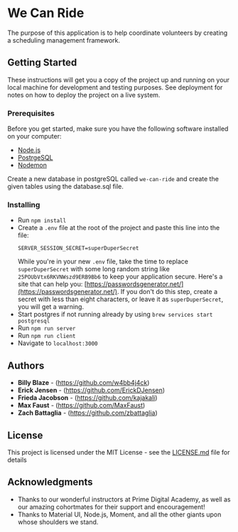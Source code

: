 # We Can Ride 

The purpose of this application is to help coordinate volunteers by creating a scheduling management framework.

## Getting Started

These instructions will get you a copy of the project up and running on your local machine for development and testing purposes. See deployment for notes on how to deploy the project on a live system.

### Prerequisites

Before you get started, make sure you have the following software installed on your computer:

- [Node.js](https://nodejs.org/en/)
- [PostrgeSQL](https://www.postgresql.org/)
- [Nodemon](https://nodemon.io/)

Create a new database in postgreSQL called `we-can-ride` and create the given tables using the database.sql file.

### Installing

* Run `npm install`
* Create a `.env` file at the root of the project and paste this line into the file:
    ```
    SERVER_SESSION_SECRET=superDuperSecret
    ```
    While you're in your new `.env` file, take the time to replace `superDuperSecret` with some long random string like `25POUbVtx6RKVNWszd9ERB9Bb6` to keep your application secure. Here's a site that can help you: [https://passwordsgenerator.net/](https://passwordsgenerator.net/). If you don't do this step, create a secret with less than eight characters, or leave it as `superDuperSecret`, you will get a warning.
* Start postgres if not running already by using `brew services start postgresql`
* Run `npm run server`
* Run `npm run client`
* Navigate to `localhost:3000`

## Authors

* **Billy Blaze** - (https://github.com/w4bb4j4ck)
* **Erick Jensen** - (https://github.com/ErickDJensen)
* **Frieda Jacobson** - (https://github.com/kajakali)
* **Max Faust** - (https://github.com/MaxFaust)
* **Zach Battaglia** - (https://github.com/zbattaglia)

## License

This project is licensed under the MIT License - see the [LICENSE.md](LICENSE.md) file for details

## Acknowledgments

* Thanks to our wonderful instructors at Prime Digital Academy, as well as our amazing cohortmates for their support and encouragement!
* Thanks to Material UI, Node.js, Moment, and all the other giants upon whose shoulders we stand.


